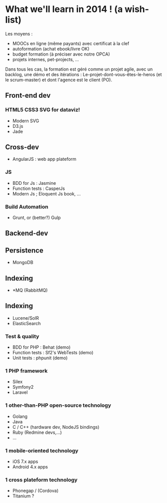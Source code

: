 # What we'll learn in 2014 ! (a wish-list)

Les moyens :

* MOOCs en ligne (même payants) avec certificat à la clef
* autoformation (achat ebook/livre OK)
* budget formation (à préciser avec notre OPCA)
* projets internes, pet-projects, ...

Dans tous les cas, la formation est géré comme un projet agile, avec un backlog, une démo et des itérations : Le-projet-dont-vous-êtes-le-heros (et le scrum-master) et dont l'agence est le client (PO).

## Front-end dev

### HTML5 CSS3 SVG for dataviz!

* Modern SVG
* D3.js
* Jade

## Cross-dev

* AngularJS : web app plateform

### JS

* BDD for Js : Jasmine
* Function tests : CasperJs
* Modern Js ; Eloquent Js book, ...

### Build Automation

* Grunt, or (better?) Gulp

## Backend-dev

## Persistence

* MongoDB

## Indexing

* *MQ (RabbitMQ)

## Indexing

* Lucene/SolR
* ElasticSearch

### Test & quality

* BDD for PHP : Behat (demo)
* Function tests : Sf2's WebTests (demo)
* Unit tests : phpunit (demo)


### 1 PHP framework

* Silex
* Symfony2
* Laravel

### 1 other-than-PHP open-source technology

* Golang
* Java
* C / C++ (hardware dev, NodeJS bindings)
* Ruby (Redmine devs,...)
* ...

### 1 mobile-oriented technology

* iOS 7.x apps
* Android 4.x apps

### 1 cross plateform technology

* Phonegap / (Cordova)
* Titanium ?
